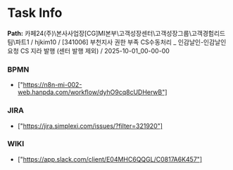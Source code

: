 # Task Info

**Path:** 카페24(주)\본사사업장\[CG]MI본부\고객성장센터\고객성장그룹\고객경험리드팀\파트1 / hjkim10 / [341006] 부천지사 권한 부족 CS수동처리 _ 인감날인-인감날인 요청 CS 지라 발행 (센터 발행 제외) / 2025-10-01_00-00-00

### BPMN
- ["https://n8n-mi-002-web.hanpda.com/workflow/dyhO9cq8cUDHerwB"]

### JIRA
- ["https://jira.simplexi.com/issues/?filter=321920"]

### WIKI
- ["https://app.slack.com/client/E04MHC6QQGL/C0817A6K457"]

